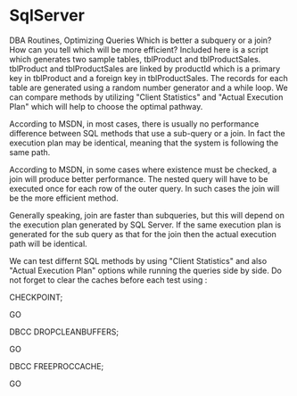# SqlServer
DBA Routines, Optimizing Queries
Which is better a subquery or a join? How can you tell which will be more efficient?
Included here is a script which generates two sample tables, tblProduct and tblProductSales. tblProduct and tblProductSales are linked by  productId which is a primary key in tblProduct and a foreign key in tblProductSales.
The records for each table are generated using a random number generator and a while loop. 
We can compare methods by utilizing "Client Statistics" and "Actual Execution Plan" which will help to choose the optimal pathway.

According to MSDN, in most cases, there is usually no performance difference between SQL methods that use a sub-query or a join.
In fact the execution plan may be identical, meaning that the system is following the same path.

According to MSDN, in some cases where existence must be checked, a join will produce better performance.
The nested query will have to be executed once for each row of the outer query. 
In such cases the join will be the more efficient method.

Generally speaking, join are faster than subqueries, but this will depend on the execution plan generated by SQL Server.
If the same execution plan is generated for the sub query as that for the join then the actual execution path will be identical.

We can test differnt SQL methods by using "Client Statistics" and also "Actual Execution Plan" options while running the queries side by side.
Do not forget to clear the caches before each test using :

CHECKPOINT;

GO

DBCC DROPCLEANBUFFERS; 

GO

DBCC FREEPROCCACHE; 

GO

